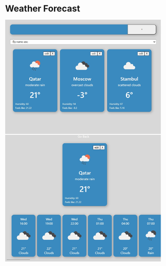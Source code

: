 # Weather Forecast
<img src="https://github.com/d297/-weatherForecast/blob/master/promo/1.jpg" alt="главный экран">
<img src="https://github.com/d297/-weatherForecast/blob/master/promo/2.jpg" alt="страничка города">
